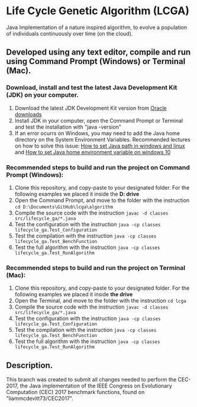 # Life Cycle Genetic Algorithm (LCGA)
 Java Implementation of a nature inspired algorithm, to evolve a population of individuals continuously over time (on the cloud).
 
## Developed using any text editor, compile and run using Command Prompt (Windows) or Terminal (Mac). 
### Download, install and test the latest Java Development Kit (JDK) on your computer.
	
1. Download the latest JDK Development Kit version from [Oracle downloads](https://www.oracle.com/java/technologies/downloads/) 
2. Install JDK in your computer, open the Command Prompt or Terminal and test the installation with "java -version"
3. If an error ocurrs on Windows, you may need to add the Java home directory on the System Environment Variables. Recommended lectures on how to solve this issue: 
[How to set Java path in windows and linux](https://www.geeksforgeeks.org/how-to-set-java-path-in-windows-and-linux/) and [How to set Java home environment variable on windows 10](https://www.codejava.net/java-core/how-to-set-java-home-environment-variable-on-windows-10)

### Recommended steps to build and run the project on Command Prompt (Windows):

1. Clone this repository, and copy-paste to your designated folder. For the following examples we placed it inside the **D: drive**
2. Open the Command Prompt, and move to the folder with the instruction `cd D:\Documents\GitHub\lcga\algorithm`
3. Compile the source code with the instruction `javac -d classes src/lifecycle_ga/*.java`
4. Test the configuration with the instruction `java -cp classes lifecycle_ga.Test_Configuration`
5. Test the compilation with the instruction `java -cp classes lifecycle_ga.Test_BenchFunction`
6. Test the full algorithm with the instruction `java -cp classes lifecycle_ga.Test_RunAlgorithm`

### Recommended steps to build and run the project on Terminal (Mac):

1. Clone this repository, and copy-paste to your designated folder. For the following examples we placed it inside **the drive**
2. Open the Terminal, and move to the folder with the instruction `cd lcga`
3. Compile the source code with the instruction `javac -d classes src/lifecycle_ga/*.java`
4. Test the configuration with the instruction `java -cp classes lifecycle_ga.Test_Configuration`
5. Test the compilation with the instruction `java -cp classes lifecycle_ga.Test_BenchFunction`
6. Test the full algorithm with the instruction `java -cp classes lifecycle_ga.Test_RunAlgorithm`


## Description.
This branch was created to submit all changes needed to perform the CEC-2017, the Java implementation of the IEEE Congress on Evolutionary Computation (CEC) 2017 benchmark functions, found on "liammcdevitt73/CEC2017".